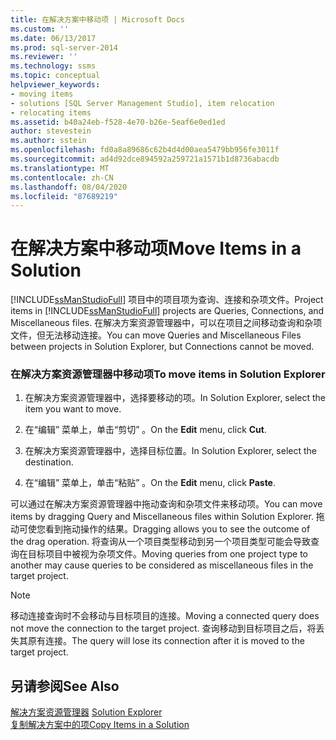 ```yaml
---
title: 在解决方案中移动项 | Microsoft Docs
ms.custom: ''
ms.date: 06/13/2017
ms.prod: sql-server-2014
ms.reviewer: ''
ms.technology: ssms
ms.topic: conceptual
helpviewer_keywords:
- moving items
- solutions [SQL Server Management Studio], item relocation
- relocating items
ms.assetid: b40a24eb-f528-4e70-b26e-5eaf6e0ed1ed
author: stevestein
ms.author: sstein
ms.openlocfilehash: fd0a8a89686c62b4d4d00aea5479bb956fe3011f
ms.sourcegitcommit: ad4d92dce894592a259721a1571b1d8736abacdb
ms.translationtype: MT
ms.contentlocale: zh-CN
ms.lasthandoff: 08/04/2020
ms.locfileid: "87689219"
---
```

# <a name="move-items-in-a-solution"></a><span data-ttu-id="6edb9-102">在解决方案中移动项</span><span class="sxs-lookup"><span data-stu-id="6edb9-102">Move Items in a Solution</span></span>
  <span data-ttu-id="6edb9-103">[!INCLUDE[ssManStudioFull](../../includes/ssmanstudiofull-md.md)] 项目中的项目项为查询、连接和杂项文件。</span><span class="sxs-lookup"><span data-stu-id="6edb9-103">Project items in [!INCLUDE[ssManStudioFull](../../includes/ssmanstudiofull-md.md)] projects are Queries, Connections, and Miscellaneous files.</span></span> <span data-ttu-id="6edb9-104">在解决方案资源管理器中，可以在项目之间移动查询和杂项文件，但无法移动连接。</span><span class="sxs-lookup"><span data-stu-id="6edb9-104">You can move Queries and Miscellaneous Files between projects in Solution Explorer, but Connections cannot be moved.</span></span>  
  
### <a name="to-move-items-in-solution-explorer"></a><span data-ttu-id="6edb9-105">在解决方案资源管理器中移动项</span><span class="sxs-lookup"><span data-stu-id="6edb9-105">To move items in Solution Explorer</span></span>  
  
1.  <span data-ttu-id="6edb9-106">在解决方案资源管理器中，选择要移动的项。</span><span class="sxs-lookup"><span data-stu-id="6edb9-106">In Solution Explorer, select the item you want to move.</span></span>  
  
2.  <span data-ttu-id="6edb9-107">在“编辑”  菜单上，单击“剪切”  。</span><span class="sxs-lookup"><span data-stu-id="6edb9-107">On the **Edit** menu, click **Cut**.</span></span>  
  
3.  <span data-ttu-id="6edb9-108">在解决方案资源管理器中，选择目标位置。</span><span class="sxs-lookup"><span data-stu-id="6edb9-108">In Solution Explorer, select the destination.</span></span>  
  
4.  <span data-ttu-id="6edb9-109">在“编辑”  菜单上，单击“粘贴”  。</span><span class="sxs-lookup"><span data-stu-id="6edb9-109">On the **Edit** menu, click **Paste**.</span></span>  
  
 <span data-ttu-id="6edb9-110">可以通过在解决方案资源管理器中拖动查询和杂项文件来移动项。</span><span class="sxs-lookup"><span data-stu-id="6edb9-110">You can move items by dragging Query and Miscellaneous files within Solution Explorer.</span></span> <span data-ttu-id="6edb9-111">拖动可使您看到拖动操作的结果。</span><span class="sxs-lookup"><span data-stu-id="6edb9-111">Dragging allows you to see the outcome of the drag operation.</span></span> <span data-ttu-id="6edb9-112">将查询从一个项目类型移动到另一个项目类型可能会导致查询在目标项目中被视为杂项文件。</span><span class="sxs-lookup"><span data-stu-id="6edb9-112">Moving queries from one project type to another may cause queries to be considered as miscellaneous files in the target project.</span></span>  
  
> [!NOTE]  
>  <span data-ttu-id="6edb9-113">移动连接查询时不会移动与目标项目的连接。</span><span class="sxs-lookup"><span data-stu-id="6edb9-113">Moving a connected query does not move the connection to the target project.</span></span> <span data-ttu-id="6edb9-114">查询移动到目标项目之后，将丢失其原有连接。</span><span class="sxs-lookup"><span data-stu-id="6edb9-114">The query will lose its connection after it is moved to the target project.</span></span>  
  
## <a name="see-also"></a><span data-ttu-id="6edb9-115">另请参阅</span><span class="sxs-lookup"><span data-stu-id="6edb9-115">See Also</span></span>  
 <span data-ttu-id="6edb9-116">[解决方案资源管理器](solution-explorer.md) </span><span class="sxs-lookup"><span data-stu-id="6edb9-116">[Solution Explorer](solution-explorer.md) </span></span>  
 [<span data-ttu-id="6edb9-117">复制解决方案中的项</span><span class="sxs-lookup"><span data-stu-id="6edb9-117">Copy Items in a Solution</span></span>](copy-items-in-a-solution.md)  
  
  
